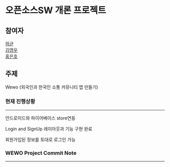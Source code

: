 ﻿# 오픈소스SW 개론 프로젝트

## 참여자

[허균](https://github.com/Kyun2da)  
[김영우](https://github.com/kouym7979)  
[홍은호](https://github.com/HongEunho)  

## 주제

Wewo (외국인과 한국인 소통 커뮤니티 앱 만들기)
### 현재 진행상황

---

안드로이드와 파이어베이스 store연동 

Login and SignUp 레이아웃과 기능 구현 완료 

회원가입된 정보를 토대로 로그인 가능 

### WEWO Project Commit Note

---

